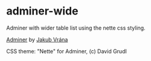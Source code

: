 adminer-wide
============

Adminer with wider table list using the nette css styling.

[Adminer](http://www.adminer.org) by [Jakub Vrána](http://www.vrana.cz/)

CSS theme: "Nette" for Adminer, (c) David Grudl
